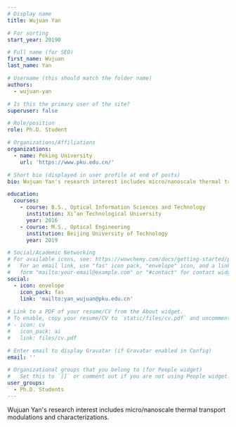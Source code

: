```yaml
---
# Display name
title: Wujuan Yan

# For sorting
start_year: 20190

# Full name (for SEO)
first_name: Wujuan
last_name: Yan

# Username (this should match the folder name)
authors:
  - wujuan-yan

# Is this the primary user of the site?
superuser: false

# Role/position
role: Ph.D. Student

# Organizations/Affiliations
organizations:
  - name: Peking University
    url: 'https://www.pku.edu.cn/'

# Short bio (displayed in user profile at end of posts)
bio: Wujuan Yan's research interest includes micro/nanoscale thermal transport modulations and characterizations.

education:
  courses:
    - course: B.S., Optical Information Sciences and Technology
      institution: Xi’an Technological University
      year: 2016
    - course: M.S., Optical Engineering
      institution: Beijing University of Technology
      year: 2019

# Social/Academic Networking
# For available icons, see: https://wowchemy.com/docs/getting-started/page-builder/#icons
#   For an email link, use "fas" icon pack, "envelope" icon, and a link in the
#   form "mailto:your-email@example.com" or "#contact" for contact widget.
social:
  - icon: envelope
    icon_pack: fas
    link: 'mailto:yan_wujuan@pku.edu.cn'
  
# Link to a PDF of your resume/CV from the About widget.
# To enable, copy your resume/CV to `static/files/cv.pdf` and uncomment the lines below.
# - icon: cv
#   icon_pack: ai
#   link: files/cv.pdf

# Enter email to display Gravatar (if Gravatar enabled in Config)
email: ''

# Organizational groups that you belong to (for People widget)
#   Set this to `[]` or comment out if you are not using People widget.
user_groups:
  - Ph.D. Students
---
```


Wujuan Yan's research interest includes micro/nanoscale thermal transport modulations and characterizations.
